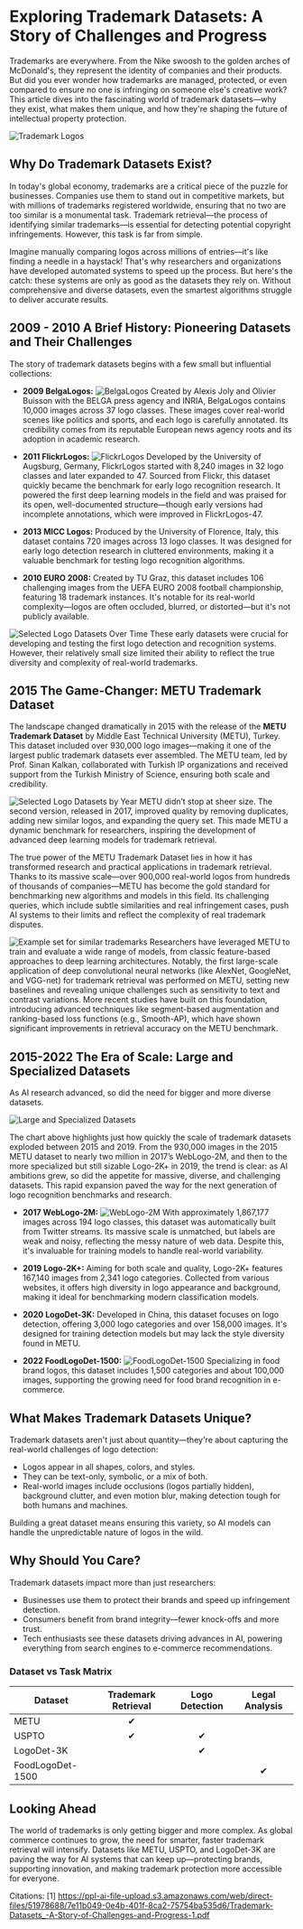 # Exploring Trademark Datasets: A Story of Challenges and Progress

Trademarks are everywhere. From the Nike swoosh to the golden arches of McDonald's, they represent the identity of companies and their products. But did you ever wonder how trademarks are managed, protected, or even compared to ensure no one is infringing on someone else's creative work? This article dives into the fascinating world of trademark datasets—why they exist, what makes them unique, and how they're shaping the future of intellectual property protection.

![Trademark Logos](image/image-1.png) 

## Why Do Trademark Datasets Exist?

In today's global economy, trademarks are a critical piece of the puzzle for businesses. Companies use them to stand out in competitive markets, but with millions of trademarks registered worldwide, ensuring that no two are too similar is a monumental task. Trademark retrieval—the process of identifying similar trademarks—is essential for detecting potential copyright infringements. However, this task is far from simple.

Imagine manually comparing logos across millions of entries—it's like finding a needle in a haystack! That's why researchers and organizations have developed automated systems to speed up the process. But here's the catch: these systems are only as good as the datasets they rely on. Without comprehensive and diverse datasets, even the smartest algorithms struggle to deliver accurate results.

## 2009 - 2010 A Brief History: Pioneering Datasets and Their Challenges

The story of trademark datasets begins with a few small but influential collections:

- **2009 BelgaLogos:** 
![BelgaLogos](image/image-2.png)
Created by Alexis Joly and Olivier Buisson with the BELGA press agency and INRIA, BelgaLogos contains 10,000 images across 37 logo classes. These images cover real-world scenes like politics and sports, and each logo is carefully annotated. Its credibility comes from its reputable European news agency roots and its adoption in academic research.

- **2011 FlickrLogos:** 
![FlickrLogos](image/image-3.png)
Developed by the University of Augsburg, Germany, FlickrLogos started with 8,240 images in 32 logo classes and later expanded to 47. Sourced from Flickr, this dataset quickly became the benchmark for early logo recognition research. It powered the first deep learning models in the field and was praised for its open, well-documented structure—though early versions had incomplete annotations, which were improved in FlickrLogos-47.
- **2013 MICC Logos:** 
Produced by the University of Florence, Italy, this dataset contains 720 images across 13 logo classes. It was designed for early logo detection research in cluttered environments, making it a valuable benchmark for testing logo recognition algorithms.

- **2010 EURO 2008:** 
Created by TU Graz, this dataset includes 106 challenging images from the UEFA EURO 2008 football championship, featuring 18 trademark instances. It's notable for its real-world complexity—logos are often occluded, blurred, or distorted—but it's not publicly available.

![Selected Logo Datasets Over Time](image/image-4.png) 
These early datasets were crucial for developing and testing the first logo detection and recognition systems. However, their relatively small size limited their ability to reflect the true diversity and complexity of real-world trademarks.

## 2015 The Game-Changer: METU Trademark Dataset

The landscape changed dramatically in 2015 with the release of the **METU Trademark Dataset** by Middle East Technical University (METU), Turkey. This dataset included over 930,000 logo images—making it one of the largest public trademark datasets ever assembled. The METU team, led by Prof. Sinan Kalkan, collaborated with Turkish IP organizations and received support from the Turkish Ministry of Science, ensuring both scale and credibility.

![Selected Logo Datasets by Year](image/image-5.png) 
METU didn’t stop at sheer size. The second version, released in 2017, improved quality by removing duplicates, adding new similar logos, and expanding the query set. This made METU a dynamic benchmark for researchers, inspiring the development of advanced deep learning models for trademark retrieval.

The true power of the METU Trademark Dataset lies in how it has transformed research and practical applications in trademark retrieval. Thanks to its massive scale—over 900,000 real-world logos from hundreds of thousands of companies—METU has become the gold standard for benchmarking new algorithms and models in this field. Its challenging queries, which include subtle similarities and real infringement cases, push AI systems to their limits and reflect the complexity of real trademark disputes.

![Example set for similar trademarks](image/image-6.png)
Researchers have leveraged METU to train and evaluate a wide range of models, from classic feature-based approaches to deep learning architectures. Notably, the first large-scale application of deep convolutional neural networks (like AlexNet, GoogleNet, and VGG-net) for trademark retrieval was performed on METU, setting new baselines and revealing unique challenges such as sensitivity to text and contrast variations. More recent studies have built on this foundation, introducing advanced techniques like segment-based augmentation and ranking-based loss functions (e.g., Smooth-AP), which have shown significant improvements in retrieval accuracy on the METU benchmark.

## 2015-2022 The Era of Scale: Large and Specialized Datasets

As AI research advanced, so did the need for bigger and more diverse datasets.

![Large and Specialized Datasets](image/image-7.png)

The chart above highlights just how quickly the scale of trademark datasets exploded between 2015 and 2019. From the 930,000 images in the 2015 METU dataset to nearly two million in 2017’s WebLogo-2M, and then to the more specialized but still sizable Logo-2K+ in 2019, the trend is clear: as AI ambitions grew, so did the appetite for massive, diverse, and challenging datasets. This rapid expansion paved the way for the next generation of logo recognition benchmarks and research.

- **2017 WebLogo-2M:** 
![WebLogo-2M](image/image-8.png)
With approximately 1,867,177 images across 194 logo classes, this dataset was automatically built from Twitter streams. Its massive scale is unmatched, but labels are weak and noisy, reflecting the messy nature of web data. Despite this, it's invaluable for training models to handle real-world variability.

- **2019 Logo-2K+:** 
Aiming for both scale and quality, Logo-2K+ features 167,140 images from 2,341 logo categories. Collected from various websites, it offers high diversity in logo appearance and background, making it ideal for benchmarking modern classification models.

- **2020 LogoDet-3K:** Developed in China, this dataset focuses on logo detection, offering 3,000 logo categories and over 158,000 images. It's designed for training detection models but may lack the style diversity found in METU.

- **2022 FoodLogoDet-1500:** 
![FoodLogoDet-1500](image/image-9.png)
Specializing in food brand logos, this dataset includes 1,500 categories and about 100,000 images, supporting the growing need for food brand recognition in e-commerce.

## What Makes Trademark Datasets Unique?

Trademark datasets aren't just about quantity—they're about capturing the real-world challenges of logo detection:

- Logos appear in all shapes, colors, and styles.
- They can be text-only, symbolic, or a mix of both.
- Real-world images include occlusions (logos partially hidden), background clutter, and even motion blur, making detection tough for both humans and machines.

Building a great dataset means ensuring this variety, so AI models can handle the unpredictable nature of logos in the wild.

## Why Should You Care?

Trademark datasets impact more than just researchers:

- Businesses use them to protect their brands and speed up infringement detection.
- Consumers benefit from brand integrity—fewer knock-offs and more trust.
- Tech enthusiasts see these datasets driving advances in AI, powering everything from search engines to e-commerce recommendations.

### Dataset vs Task Matrix

| Dataset             | Trademark Retrieval | Logo Detection | Legal Analysis |
|---------------------|:------------------:|:--------------:|:--------------:|
| METU                | ✔                  |                |                |
| USPTO               | ✔                  | ✔              |                |
| LogoDet-3K          |                    | ✔              |                |
| FoodLogoDet-1500    |                    |                | ✔              |

## Looking Ahead

The world of trademarks is only getting bigger and more complex. As global commerce continues to grow, the need for smarter, faster trademark retrieval will intensify. Datasets like METU, USPTO, and LogoDet-3K are paving the way for AI systems that can keep up—protecting brands, supporting innovation, and making trademark protection more accessible for everyone.

Citations:
[1] https://ppl-ai-file-upload.s3.amazonaws.com/web/direct-files/51978688/7e11b049-0e4b-401f-8ca2-75754ba535d6/Trademark-Datasets_-A-Story-of-Challenges-and-Progress-1.pdf


